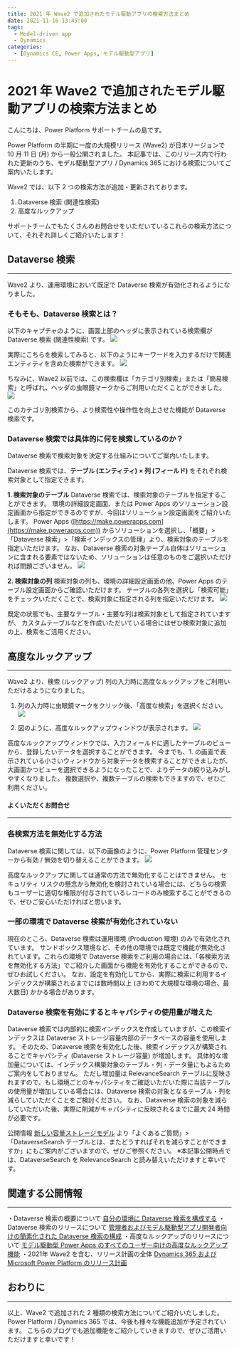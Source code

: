 ```yaml
---
title: 2021 年 Wave2 で追加されたモデル駆動アプリの検索方法まとめ
date: 2021-11-16 13:45:00
tags:
  - Model-driven app
  - Dynamics
categories:
  - [Dynamics CE, Power Apps, モデル駆動型アプリ]
---
```


#  2021 年 Wave2 で追加されたモデル駆動アプリの検索方法まとめ

こんにちは、Power Platform サポートチームの島です。

Power Platform の半期に一度の大規模リリース (Wave2) が日本リージョンで 10 月 11 日 (月) から一般公開されました。
本記事では、このリリース内で行われた更新のうち、モデル駆動型アプリ / Dynamics 365 における検索についてご案内いたします。
<!-- more -->
Wave2 では、以下 2 つの検索方法が追加・更新されております。
1. Dataverse 検索 (関連性検索)
2. 高度なルックアップ

サポートチームでもたくさんのお問合せをいただいているこれらの検索方法について、それぞれ詳しくご紹介いたします！

## Dataverse 検索
---
Wave2 より、運用環境において既定で Dataverse 検索が有効化されるようになりました。

### そもそも、Dataverse 検索とは？
以下のキャプチャのように、画面上部のヘッダに表示されている検索欄が Dataverse 検索 (関連性検索) です。
![](./2021-wave2-added-search/00_dataverse_search.png)

実際にこちらを検索してみると、以下のようにキーワードを入力するだけで関連エンティティを含めた検索ができます。
![](./2021-wave2-added-search/01_dataverse_search_content.png)

ちなみに、Wave2 以前では、この検索欄は「カテゴリ別検索」または「簡易検索」と呼ばれ、ヘッダの虫眼鏡マークからご利用いただくことができました。
![](./2021-wave2-added-search/02_federation_search.png)

このカテゴリ別検索から、より検索性や操作性を向上させた機能が Dataverse 検索です。

### Dataverse 検索では具体的に何を検索しているのか？
Dataverse 検索で検索対象を決定する仕組みについてご案内いたします。

Dataverse 検索では、**テーブル (エンティティ) × 列 (フィールド)** をそれぞれ検索対象として指定できます。

**1. 検索対象のテーブル**
Dataverse 検索では、検索対象のテーブルを指定することができます。
環境の詳細設定画面、または Power Apps のソリューション設定画面から指定ができるのですが、今回はソリューション設定画面をご紹介いたします。
Power Apps ([https://make.powerapps.com](https://make.powerapps.com)) からソリューションを選択し、「概要」> 「Dataverse 検索」>「検索インデックスの管理」より、検索対象のテーブルを指定いただけます。
なお、Dataverse 検索の対象テーブル自体はソリューションに含まれる要素ではないため、ソリューションは任意のものをご選択いただければ問題ございません。
![](./2021-wave2-added-search/03_dataverse_table.png)

**2. 検索対象の列**
検索対象の列も、環境の詳細設定画面の他、Power Apps のテーブル設定画面からご確認いただけます。
テーブルの各列を選択し「検索可能」をチェックいただくことで、検索対象に指定される列を指定いただけます。
![](./2021-wave2-added-search/04_dataverse_index.png)

既定の状態でも、主要なテーブル・主要な列は検索対象として指定されていますが、
カスタムテーブルなどを作成いただいている場合にはぜひ検索対象に追加の上、検索をご活用ください。


## 高度なルックアップ
---
Wave2 より、検索 (ルックアップ) 列の入力時に高度なルックアップをご利用いただけるようになりました。

1. 列の入力時に虫眼鏡マークをクリック後、「高度な検索」を選択ください。
![](./2021-wave2-added-search/05_advanced_search.png)

2. 図のように、高度なルックアップウィンドウが表示されます。
![](./2021-wave2-added-search/06_advanced_search_content.png)


高度なルックアップウィンドウでは、入力フィールドに適したテーブルのビューから、登録したいデータを選択することができます。
今までも、1. の画面で表示されている小さいウィンドウから対象データを検索することができましたが、大画面かつビューを選択できるようになったことで、よりデータの絞り込みがしやすくなりました。
複数選択や、複数テーブルの検索もできますので、ぜひご利用ください。


#### よくいただくお問合せ
---
### 各検索方法を無効化する方法
Dataverse 検索に関しては、以下の画像のように、Power Platform 管理センターから有効 / 無効を切り替えることができます。
![](./2021-wave2-added-search/07_dataverse_search_setting.png)

高度なルックアップに関しては通常の方法で無効化することはできません。
セキュリティ リスクの懸念から無効化を検討されている場合には、どちらの検索もユーザーに適切な権限が付与されているレコードのみ検索することができるので、ぜひご安心いただければと思います。

### 一部の環境で Dataverse 検索が有効化されていない
現在のところ、Dataverse 検索は運用環境 (Production 環境) のみで有効化されています。
サンドボックス環境など、その他の環境では既定で機能が無効化されています。これらの環境で Dataverse 検索をご利用の場合には、「各検索方法を無効化する方法」でご紹介した画面から機能を有効化することができるので、ぜひお試しください。
なお、設定を有効化してから、実際に検索に利用するインデックスが構築されるまでには数時間以上 (きわめて大規模な環境の場合、最大数日) かかる場合があります。

### Dataverse 検索を有効にするとキャパシティの使用量が増えた
Dataverse 検索では内部的に検索インデックスを作成していますが、この検索インデックスは Dataverse ストレージ容量内部のデータベースの容量を使用します。
そのため、Dataverse 検索を有効化した後、検索インデックスが構築されることでキャパシティ (Dataverse ストレージ容量) が増加します。
具体的な増加量については、インデックス構築対象のテーブル・列・データ量にもよるためご案内をしておりません。
ただし増加量は RelevanceSearch テーブルに反映されますので、もし環境ごとのキャパシティをご確認いただいた際に当該テーブルの使用量が増加している場合には、Dataverse 検索の対象となるテーブル・列を減らしていただくことをご検討ください。
なお、Dataverse 検索の対象を減らしていただいた後、実際に削減がキャパシティに反映されるまでに最大 24 時間が必要です。

公開情報 [新しい容量ストレージモデル](https://learn.microsoft.com/ja-jp/power-platform/admin/capacity-storage#faq) より「よくあるご質問」>「DataverseSearch テーブルとは、またどうすればそれを減らすことができますか」にもご案内がございますので、ぜひご参照ください。
※本記事公開時点では、DataverseSearch を RelevanceSearch と読み替えいただけますと幸いです。


## 関連する公開情報
---
・Dataverse 検索の概要について
[自分の環境に Dataverse 検索を構成する](https://learn.microsoft.com/ja-jp/power-platform/admin/configure-relevance-search-organization)
・Dataverse 検索のリリースについて
[管理者およびモデル駆動型アプリ開発者向けの簡素化された Dataverse 検索の構成](https://learn.microsoft.com/ja-jp/power-platform-release-plan/2021wave2/power-apps/simplified-dataverse-search-configuration-admins-model-driven-app-makers)
・高度なルックアップのリリースについて
[モデル駆動型 Power Apps のすべてのユーザー向けの高度なルックアップ機能](https://learn.microsoft.com/ja-jp/power-platform-release-plan/2021wave2/power-apps/advanced-lookup-capabilities-all-end-users-model-driven-power-apps)
・2021年 Wave2 を含む、リリース計画の全体
[Dynamics 365 および Microsoft Power Platform のリリース計画](https://learn.microsoft.com/ja-jp/dynamics365/release-plans/)


## おわりに
---
以上、Wave2 で追加された 2 種類の検索方法についてご紹介いたしました。
Power Platform / Dynamics 365 では、今後も様々な機能追加が予定されています。
こちらのブログでも追加機能をご紹介していきますので、ぜひご活用いただけますと幸いです！
